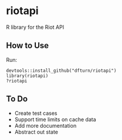 # riotapi
R library for the Riot API

## How to Use
Run:

    devtools::install_github("dfturn/riotapi")
    library(riotapi)
    ?riotapi

## To Do
* Create test cases
* Support time limits on cache data
* Add more documentation
* Abstract out state
